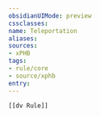 ```yaml
---
obsidianUIMode: preview
cssclasses:
name: Teleportation
aliases:
sources:
- xPHB
tags:
- rule/core
- source/xphb
entry:
---
```


```meta-bind-embed
[[dv Rule]]
```
